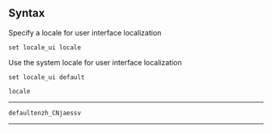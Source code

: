 ## Syntax

Specify a locale for user interface localization

`set locale_ui locale`

Use the system locale for user interface localization

`set locale_ui default`

`locale`

------------------------------------------------------------------------

`defaultenzh_CNjaessv`

------------------------------------------------------------------------
